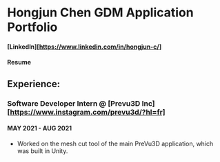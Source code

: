 # Hongjun Chen GDM Application Portfolio
#### [LinkedIn][https://www.linkedin.com/in/hongjun-c/]
#### Resume

## Experience:

### Software Developer Intern @ [Prevu3D Inc][https://www.instagram.com/prevu3d/?hl=fr]
#### MAY 2021 - AUG 2021
- Worked on the mesh cut tool of the main PreVu3D application, which was built in Unity.
